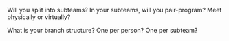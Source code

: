 Will you split into subteams? In your subteams, will you pair-program? Meet physically or virtually?

What is your branch structure? One per person? One per subteam?
